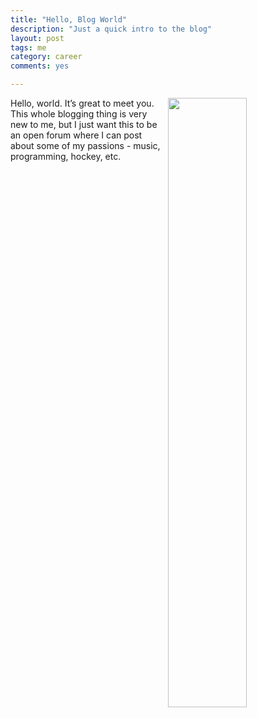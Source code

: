```yaml
---
title: "Hello, Blog World"
description: "Just a quick intro to the blog"
layout: post
tags: me
category: career
comments: yes

---
```


<img src="http://s8.postimg.org/4336f4x7p/Logo.png" width="50%" align="right"> Hello, world.  It’s great to meet you.  This whole blogging thing is very new to me, but I just want this to be an open forum where I can post about some of my passions - music, programming, hockey, etc.

